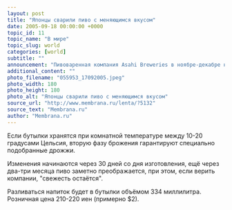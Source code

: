 ```yaml
---
layout: post
title: "Японцы сварили пиво с меняющимся вкусом"
date: 2005-09-18 00:00:00 +0000
topic_id: 11
topic_name: "В мире"
topic_slug: world
categories: [world]
subtitle: ""
announcement: "Пивоваренная компания Asahi Breweries в ноябре-декабре начинает в Японии продажи нового напитка Asahi Super Yeast Draft — это пиво, вкус и аромат которого изменяются со временем."
additional_content: ""
photo_filename: "055953_17092005.jpeg"
photo_width: 180
photo_height: 180
photo_alt: "Японцы сварили пиво с меняющимся вкусом"
source_url: "http://www.membrana.ru/lenta/?5132"
source_text: "Membrana.ru"
author: "Membrana.ru"
---
```

Если бутылки хранятся при комнатной температуре между 10-20 градусами Цельсия, вторую фазу брожения гарантируют специально подобранные дрожжи.

Изменения начинаются через 30 дней со дня изготовления, ещё через два-три месяца пиво заметно преображается, при этом, если верить компании, "свежесть остаётся".

Разливаться напиток будет в бутылки объёмом 334 миллилитра. Розничная цена 210-220 иен (примерно $2).
